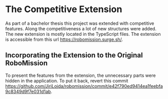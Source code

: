 # The Competitive Extension
As part of a bachelor thesis this project was extended with competitive
features. Along the competitiveness a lot of new structures 
were added. The new extension is mostly located in the TypeScript
files. The extension is accessible from this url https://robomission.surge.sh/.

## Incorporating the Extension to the Original RoboMission
To present the features from the extension, the unnecessary parts 
were hidden in the application. To put it back, revert this commit 
https://github.com/JiriLojda/robomission/commit/e42f790ed9414ea1feebfa9c8349d9f7e031d1ab.